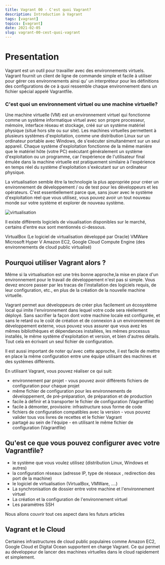 ```yaml
---
title: Vagrant 00 - C'est quoi Vagrant?
description: Introduction à Vagrant
tags: [vagrant]
topics: [vagrant]
date: 2021-02-05
slug: vagrant-00-cest-quoi-vagrant
---
```


# Presentation

Vagrant est un outil pour travailler avec des environnements virtuels. Vagrant fournit un client de ligne de commande simple et facile à utiliser pour gérer ces environnements ainsi qu' un interpréteur pour les définitions des configurations de ce à quoi ressemble chaque environnement dans un fichier spécial appelé Vagrantfile.

### C'est quoi un environnement virtuel ou une machine virtuelle?

Une machine virtuelle (VM) est un environnement virtuel qui fonctionne comme un système informatique virtuel avec son propre processeur, mémoire, interface réseau et stockage, créé sur un système matériel physique (situé hors site ou sur site). Les machines virtuelles permettent à plusieurs systèmes d'exploitation, comme une distribution Linux sur un ordinateur portable avec Windows, de s'exécuter simultanément sur un seul appareil. Chaque système d'exploitation fonctionne de la même manière que le matériel hôte (votre PC) exécutant généralement un système d'exploitation ou un programme, car l'expérience de l'utilisateur final émulée dans la machine virtuelle est pratiquement similaire à l'expérience en temps réel du système d'exploitation s'exécutant sur un ordinateur physique.

La virtualisation semble être la technologie la plus appropriée pour créer un environnement de développement / ou de test pour les développeurs et les opérateurs. C'est essentiellement parce que, sans jouer avec le système d'exploitation réel que vous utilisez, vous pouvez avoir un tout nouveau monde sur votre système et explorer de nouveau système.

![virtualisation](/images/vagrant/virtualisation.png)

Il existe différents logiciels de visualisation disponibles sur le marché, certains d'entre eux sont mentionnés ci-dessous.

VirtualBox (Le logiciel de virtualisation développé par Oracle) VMWare Microsoft Hyper V Amazon EC2, Google Cloud Compute Engine (des environnements de cloud public virtualisé)

## Pourquoi utiliser Vagrant alors ?

Même si la virtualisation est une très bonne approche,la mise en place d'un environnement pour le travail de développement n'est pas si simple. Vous devez encore passer par les tracas de l'installation des logiciels requis, de leur configuration, etc., en plus de la création de la nouvelle machine virtuelle.

Vagrant permet aux développeurs de créer plus facilement un écosystème local qui imite l'environnement dans lequel votre code sera réellement déployé. Sans sacrifier la façon dont votre machine locale est configurée, et sans le retard ou le coût de création et de connexion à un environnement de développement externe, vous pouvez vous assurer que vous avez les mêmes bibliothèques et dépendances installées, les mêmes processus installés, le même système d'exploitation et version, et bien d'autres détails. Tout cela en écrivant un seul fichier de configuration.

Il est aussi important de noter qu'avec cette approche, il est facile de mettre en place la même configuration entre une équipe utilisant des machines et des systèmes différents.

En utilisant Vagrant, vous pouvez réaliser ce qui suit:

- environnement par projet - vous pouvez avoir différents fichiers de configuration pour chaque projet
- même fichier de configuration pour les environnements de développement, de pré-préparation, de préparation et de production
- facile à définir et à transporter le fichier de configuration (Vagrantfile)
- facile à démonter, provisoire: infrastructure sous forme de code
- fichiers de configuration compatibles avec la version - vous pouvez valider tous vos livres de recettes et le fichier Vagrant
- partagé au sein de l'équipe - en utilisant le même fichier de configuration (Vagrantfile)

## Qu'est ce que vous pouvez configurer avec votre Vagrantfile?

- le système que vous voulez utilisez (distribution Linux, Windows et autres)
- la configuration réseaux (adresse IP, type de réseaux , redirection des port de la machine)
- le logiciel de virtualisation (VirtualBox, VMWare, ....)
- La synchronisation de dossier entre votre machine et l'environnement virtuel
- La création et la configuration de l'environnement virtuel
- Les paramètres SSH

Nous allons couvrir tout ces aspect dans les futurs articles

## Vagrant et le Cloud

Certaines infrastructures de cloud public populaires comme Amazon EC2, Google Cloud et Digital Ocean supportent en charge Vagrant. Ce qui permet au développeur de lancer des machines virtuelles dans le cloud rapidement et simplement.
